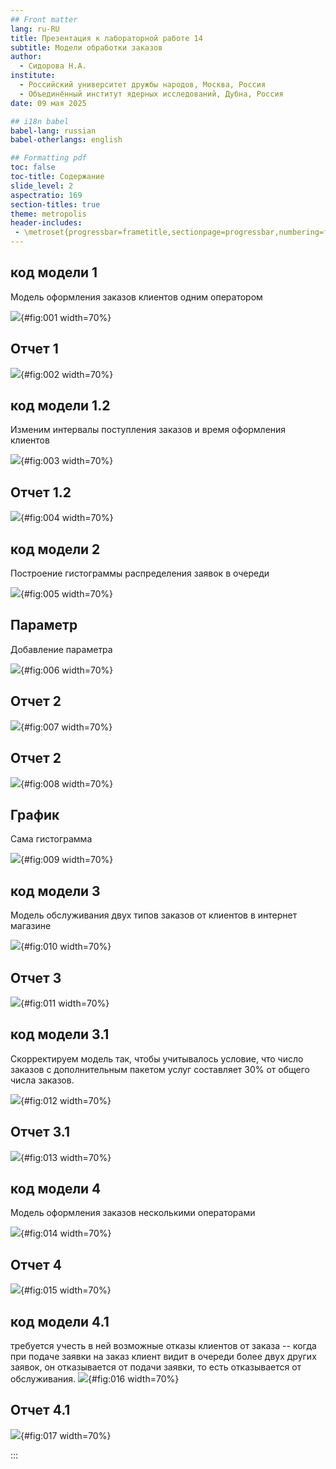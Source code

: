 ```yaml
---
## Front matter
lang: ru-RU
title: Презентация к лабораторной работе 14
subtitle: Модели обработки заказов
author:
  - Сидорова Н.А.
institute:
  - Российский университет дружбы народов, Москва, Россия
  - Объединённый институт ядерных исследований, Дубна, Россия
date: 09 мая 2025

## i18n babel
babel-lang: russian
babel-otherlangs: english

## Formatting pdf
toc: false
toc-title: Содержание
slide_level: 2
aspectratio: 169
section-titles: true
theme: metropolis
header-includes:
 - \metroset{progressbar=frametitle,sectionpage=progressbar,numbering=fraction}
---
```




## код модели 1

Модель оформления заказов клиентов одним оператором 

![](image/1.JPG){#fig:001 width=70%}

## Отчет 1

![](image/2.JPG){#fig:002 width=70%}

## код модели 1.2

Изменим интервалы поступления заказов и время оформления клиентов 

![](image/3.JPG){#fig:003 width=70%}

## Отчет 1.2

![](image/4.JPG){#fig:004 width=70%}

## код модели 2

Построение гистограммы распределения заявок в очереди 

![](image/5.JPG){#fig:005 width=70%}

## Параметр

Добавление параметра 

![](image/6.JPG){#fig:006 width=70%}

## Отчет 2

![](image/7.JPG){#fig:007 width=70%}

## Отчет 2

![](image/8.JPG){#fig:008 width=70%}

## График

Сама гистограмма 

![](image/9.JPG){#fig:009 width=70%}

## код модели 3

Модель обслуживания двух типов заказов от клиентов в интернет магазине 

![](image/10.JPG){#fig:010 width=70%}

## Отчет 3

![](image/11.JPG){#fig:011 width=70%}

## код модели 3.1

Скорректируем модель так, чтобы учитывалось условие, что число заказов с дополнительным пакетом услуг составляет 30% от общего числа заказов.

![](image/12.JPG){#fig:012 width=70%}

## Отчет 3.1

![](image/13.JPG){#fig:013 width=70%}

## код модели 4

Модель оформления заказов несколькими операторами 

![](image/14.JPG){#fig:014 width=70%}

## Отчет 4

![](image/15.JPG){#fig:015 width=70%}

## код модели 4.1

требуется учесть в ней возможные отказы клиентов от заказа -- когда при подаче заявки на заказ клиент видит в очереди более двух других заявок, он отказывается от подачи заявки, то есть отказывается от обслуживания.
![](image/16.JPG){#fig:016 width=70%}

## Отчет 4.1

![](image/17.JPG){#fig:017 width=70%}





:::


